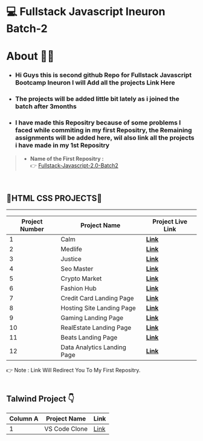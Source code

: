 # :computer: Fullstack Javascript Ineuron Batch-2

# About 🙋‍♂️
* ### Hi Guys this is second github Repo for Fullstack Javascript Bootcamp Ineuron I will Add all the projects Link Here
* ### The projects will be added little bit lately as i joined the batch after 3months
* ### I have made this Repositry because of some problems I faced while commiting in  my first Repositry, the Remaining assignments will be added here, wil also link  all the projects i have made in my 1st Repositry

>* **Name of the First Repositry :**  <br>
👉 [Fullstack-Javascript-2.0-Batch2](https://github.com/DeepakKumarDKN/Fullstack-Javascript-2.0-Batch2)


<br>

## **🧞HTML CSS PROJECTS🧞**
--------------------------------
Project Number | Project Name | Project Live Link
---------|----------|-----------------------------
 1 | Calm |**[Link](https://github.com/DeepakKumarDKN/Fullstack-Javascript-2.0-Batch2/tree/main/Week%203%20Projects%20Html%20Css/Project%201)**
 2 | Medlife |**[Link](https://github.com/DeepakKumarDKN/Fullstack-Javascript-2.0-Batch2/tree/main/Week%203%20Projects%20Html%20Css/Project%202)**
 3 | Justice |**[Link](https://github.com/DeepakKumarDKN/Fullstack-Javascript-2.0-Batch2/tree/main/Week%203%20Projects%20Html%20Css/Project%203)**
 4 | Seo Master |**[Link](https://github.com/DeepakKumarDKN/Fullstack-Javascript-2.0-Batch2/tree/main/Week%20Four%20HTML%20Css%20Projects/Project%201)**
 5 | Crypto Market |**[Link](https://github.com/DeepakKumarDKN/Fullstack-Javascript-2.0-Batch2/tree/main/Week%20Four%20HTML%20Css%20Projects/Project%202)**
 6 | Fashion Hub |**[Link](https://github.com/DeepakKumarDKN/Fullstack-Javascript-2.0-Batch2/tree/main/Week%20Four%20HTML%20Css%20Projects/Project%203)**
 7| Credit Card Landing Page |**[Link](https://github.com/DeepakKumarDKN/Fullstack-Javascript-2.0-Batch2/tree/main/HTML%20and%20CSS/01_Project-%20Credit%20Card%20Landing%20Page)**
 8 | Hosting Site Landing Page |**[Link](https://github.com/DeepakKumarDKN/Fullstack-Javascript-2.0-Batch2/tree/main/HTML%20and%20CSS/02_Project-%20Hosting%20Site%20Landing%20Page)**
 9 | Gaming Landing Page |**[Link](https://github.com/DeepakKumarDKN/Fullstack-Javascript-2.0-Batch2/tree/main/HTML%20and%20CSS/03_Project-%20Gaming%20Landing%20Page)**
 10| RealEstate Landing Page |**[Link](https://github.com/DeepakKumarDKN/Fullstack-Javascript-2.0-Batch2/tree/main/HTML%20and%20CSS/04_Project-%20Real%20Estate%20Landing%20Page)**
 11| Beats Landing Page |**[Link](https://github.com/DeepakKumarDKN/Fullstack-Javascript-2.0-Batch2/tree/main/HTML%20and%20CSS/05_Project-%20Beats%20Landing%20Page)**
 12 | Data Analytics Landing Page |**[Link](https://github.com/DeepakKumarDKN/Fullstack-Javascript-2.0-Batch2/tree/main/HTML%20and%20CSS/06_Project-%20Data%20Analytics%20Landing%20Page)**

👉 Note : Link Will Redirect You To My First Repositry.
<br>
<br>

## **Talwind Project** 👇

Column A | Project Name | Link
---------|----------|---------
 1 | VS Code Clone  | [Link](https://visualstudio-proj-ineuron.netlify.app/)
 